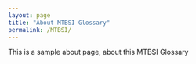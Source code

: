 ```yaml
---
layout: page
title: "About MTBSI Glossary"
permalink: /MTBSI/
---
```


This is a sample about page, about this MTBSI Glossary

